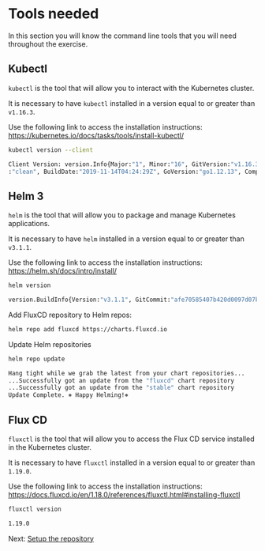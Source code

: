 # Tools needed

In this section you will know the command line tools that you will need throughout the exercise.

## Kubectl

`kubectl` is the tool that will allow you to interact with the Kubernetes cluster.

It is necessary to have `kubectl` installed in a version equal to or greater than `v1.16.3`.

Use the following link to access the installation instructions: <https://kubernetes.io/docs/tasks/tools/install-kubectl/>

```bash
kubectl version --client

Client Version: version.Info{Major:"1", Minor:"16", GitVersion:"v1.16.3", GitCommit:"b3cbbae08ec52a7fc73d334838e18d17e8512749", GitTreeState
:"clean", BuildDate:"2019-11-14T04:24:29Z", GoVersion:"go1.12.13", Compiler:"gc", Platform:"darwin/amd64"}
```

## Helm 3

`helm` is the tool that will allow you to package and manage Kubernetes applications.

It is necessary to have `helm` installed in a version equal to or greater than `v3.1.1`.

Use the following link to access the installation instructions: <https://helm.sh/docs/intro/install/>

```bash
helm version

version.BuildInfo{Version:"v3.1.1", GitCommit:"afe70585407b420d0097d07b21c47dc511525ac8", GitTreeState:"clean", GoVersion:"go1.13.8"}
```

Add FluxCD repository to Helm repos:

```bash
helm repo add fluxcd https://charts.fluxcd.io
```

Update Helm repositories

```bash
helm repo update

Hang tight while we grab the latest from your chart repositories...
...Successfully got an update from the "fluxcd" chart repository
...Successfully got an update from the "stable" chart repository
Update Complete. ⎈ Happy Helming!⎈
```

## Flux CD

`fluxctl` is the tool that will allow you to access the Flux CD service installed in the Kubernetes cluster.

It is necessary to have `fluxctl` installed in a version equal to or greater than `1.19.0`.

Use the following link to access the installation instructions: <https://docs.fluxcd.io/en/1.18.0/references/fluxctl.html#installing-fluxctl>

```bash
fluxctl version

1.19.0
```

Next: [Setup the repository](02-setup-repository.md)
